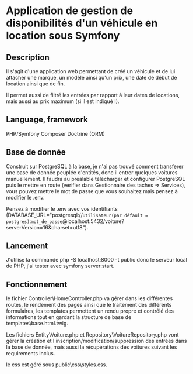 # Application de gestion de disponibilités d'un véhicule en location sous Symfony 

## Description

Il s'agit d'une application web permettant de créé un véhicule et de lui attacher une marque, un modèle ainsi qu'un prix, une date de début de location ainsi que de fin. 

Il permet aussi de filtré les entrées par rapport à leur dates de locations, mais aussi au prix maximum (si il est indiqué !).

## Language, framework
PHP/Symfony
Composer
Doctrine (ORM)

## Base de donnée

Construit sur PostgreSQL à la base, je n'ai pas trouvé comment transferer une base de donnée peuplée d'entités, donc il entrer quelques voitures manuellement. Il faudra au préalable télécharger et configurer PostgreSQL puis le mettre en route (vérifier dans Gestionnaire des taches =>  Services), vous pouvez mettre le mot de passe que vous souhaitez mais pensez à modifier le .env.

Pensez à modifier le .env avec vos identifiants (DATABASE_URL="postgresql://```utilisateur(par défault = postgres)```:```mot_de_passe```@localhost:5432/voiture?serverVersion=16&charset=utf8").

## Lancement
J'utilise la commande php -S localhost:8000 -t public donc le serveur local de PHP, j'ai tester avec symfony server:start. 

## Fonctionnement

le fichier Controller\HomeController.php va gérer dans les différentes routes, le rendement des pages ainsi que le traitement des différents formulaires, les templates permettent un rendu propre et contrôlé des informations tout en gardant la structure de base de templates\base.html.twig. 

Les fichiers Entity\Voiture.php et Repository\VoitureRepository.php vont gérer la création et l'inscription/modification/suppression des entrées dans la base de donnée, mais aussi la récupérations des voitures suivant les requirements inclus.

le css est géré sous public\css\styles.css.
